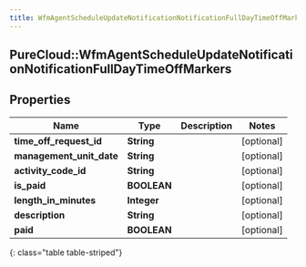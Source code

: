 ```yaml
---
title: WfmAgentScheduleUpdateNotificationNotificationFullDayTimeOffMarkers
---
```

## PureCloud::WfmAgentScheduleUpdateNotificationNotificationFullDayTimeOffMarkers

## Properties

|Name | Type | Description | Notes|
|------------ | ------------- | ------------- | -------------|
| **time_off_request_id** | **String** |  | [optional] |
| **management_unit_date** | **String** |  | [optional] |
| **activity_code_id** | **String** |  | [optional] |
| **is_paid** | **BOOLEAN** |  | [optional] |
| **length_in_minutes** | **Integer** |  | [optional] |
| **description** | **String** |  | [optional] |
| **paid** | **BOOLEAN** |  | [optional] |
{: class="table table-striped"}


